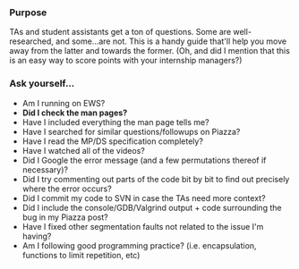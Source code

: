 ### Purpose ###
TAs and student assistants get a ton of questions. Some are well-researched, and some...are not. This is a handy guide that'll help you move away from the latter and towards the former. (Oh, and did I mention that this is an easy way to score points with your internship managers?)

### Ask yourself... ###

- Am I running on EWS?
- **Did I check the man pages?**
- Have I included everything the man page tells me?
- Have I searched for similar questions/followups on Piazza?
- Have I read the MP/DS specification completely?
- Have I watched all of the videos?
- Did I Google the error message (and a few permutations thereof if necessary)?
- Did I try commenting out parts of the code bit by bit to find out precisely where the error occurs?
- Did I commit my code to SVN in case the TAs need more context?
- Did I include the console/GDB/Valgrind output + code surrounding the bug in my Piazza post?
- Have I fixed other segmentation faults not related to the issue I'm having?
- Am I following good programming practice? (i.e. encapsulation, functions to limit repetition, etc)